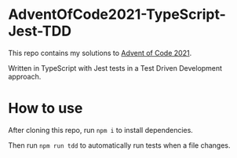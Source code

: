 # AdventOfCode2021-TypeScript-Jest-TDD

This repo contains my solutions to [Advent of Code 2021](https://adventofcode.com/2021).

Written in TypeScript with Jest tests in a Test Driven Development approach.

# How to use

After cloning this repo, run `npm i` to install dependencies.

Then run `npm run tdd` to automatically run tests when a file changes.
